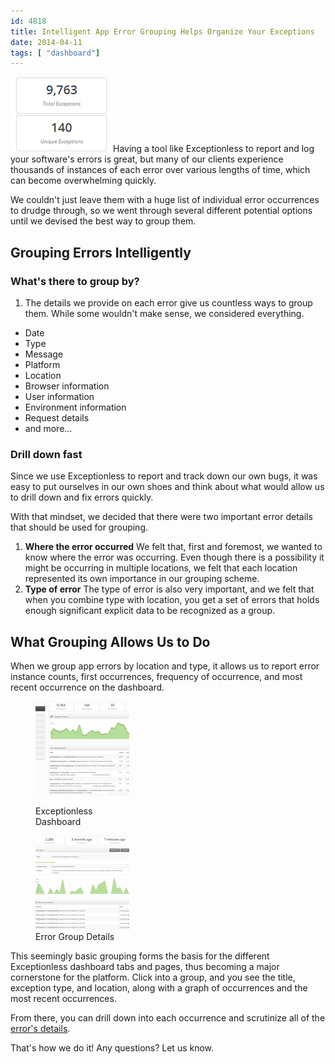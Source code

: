 ```yaml
---
id: 4818
title: Intelligent App Error Grouping Helps Organize Your Exceptions
date: 2014-04-11
tags: [ "dashboard"]
---
```

<img loading="lazy" class="alignright size-full wp-image-4831" alt="Exception Grouping Totals" src="/assets/thumbnail.png" width="164" height="120" data-id="4831" />Having a tool like Exceptionless to report and log your software's errors is great, but many of our clients experience thousands of instances of each error over various lengths of time, which can become overwhelming quickly.

We couldn't just leave them with a huge list of individual error occurrences to drudge through, so we went through several different potential options until we devised the best way to group them.<!--more-->

## Grouping Errors Intelligently

### What's there to group by?

  1. The details we provide on each error give us countless ways to group them. While some wouldn't make sense, we considered everything.

* Date
* Type
* Message
* Platform
* Location
* Browser information
* User information
* Environment information
* Request details
* and more&#8230;

### Drill down fast

Since we use Exceptionless to report and track down our own bugs, it was easy to put ourselves in our own shoes and think about what would allow us to drill down and fix errors quickly.

With that mindset, we decided that there were two important error details that should be used for grouping.

  1. **Where the error occurred**
    We felt that, first and foremost, we wanted to know where the error was occurring. Even though there is a possibility it might be occurring in multiple locations, we felt that each location represented its own importance in our grouping scheme.
  2. **Type of error**
    The type of error is also very important, and we felt that when you combine type with location, you get a set of errors that holds enough significant explicit data to be recognized as a group.

## What Grouping Allows Us to Do

When we group app errors by location and type, it allows us to report error instance counts, first occurrences, frequency of occurrence, and most recent occurrence on the dashboard.<figure id="attachment_4823" class="thumbnail wp-caption alignleft" style="width: 150px">

[<img loading="lazy" class="size-thumbnail wp-image-4823 " alt="Grouping Error Dashboard" src="/assets/dashboard-home-150x150.png" width="150" height="150" data-id="4823" />](/assets/dashboard-home.png)<figcaption class="caption wp-caption-text">Exceptionless Dashboard</figcaption></figure> <figure id="attachment_4825" class="thumbnail wp-caption alignleft" style="width: 150px">[<img loading="lazy" class="size-thumbnail wp-image-4825 " alt="Error Group Details" src="/assets/group-details-150x150.png" width="150" height="150" data-id="4825" />](/assets/group-details.png)<figcaption class="caption wp-caption-text">Error Group Details</figcaption></figure>

<div style="clear: both;">
</div>

This seemingly basic grouping forms the basis for the different Exceptionless dashboard tabs and pages, thus becoming a major cornerstone for the platform. Click into a group, and you see the title, exception type, and location, along with a graph of occurrences and the most recent occurrences.

From there, you can drill down into each occurrence and scrutinize all of the [error's details](/whats-included-exceptionless-detailed-error-reports/ "Error Report Details").

That's how we do it! Any questions? Let us know.
